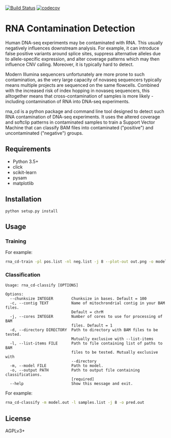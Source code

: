 [![Build Status](https://travis-ci.org/LUMC/rna_cd.svg?branch=master)](https://travis-ci.org/LUMC/rna_cd) [![codecov](https://codecov.io/gh/LUMC/rna_cd/branch/master/graph/badge.svg)](https://codecov.io/gh/LUMC/rna_cd)
# RNA Contamination Detection

Human DNA-seq experiments may be contaminated with RNA. This usually
negatively influences downstream analysis. For example, it can introduce
false positive variants around splice sites, suppress alternative alleles
due to allele-specific expression, and alter coverage patterns which may then
influence CNV calling. Moreover, it is typically hard to detect.

Modern Illumina sequencers unfortunately are more prone to such contamination,
as the very large capacity of novaseq sequencers typically means multiple
projects are sequenced on the same flowcells. Combined with the increased risk
of index hopping in novaseq sequencers, this alltogether means that
cross-contamination of samples is more likely - including contamination of
RNA into DNA-seq experiments.

rna_cd is a python package and command line tool designed to detect such
RNA contamination of DNA-seq experiments. It uses the altered coverage
and softclip patterns in contaminated samples to train a Support Vector
Machine that can classify BAM files into contaminated ("positive") and
uncontaminated ("negative") groups.
## Requirements

* Python 3.5+
* click
* scikit-learn
* pysam
* matplotlib

## Installation

`python setup.py install`

## Usage

### Training



For example:

```bash
rna_cd-train -pl pos.list -nl neg.list -j 8 --plot-out out.png -o model.out
```

### Classification

```
Usage: rna_cd-classify [OPTIONS]

Options:
  --chunksize INTEGER        Chunksize in bases. Default = 100
  -c, --contig TEXT          Name of mitochrondrial contig in your BAM files.
                             Default = chrM
  -j, --cores INTEGER        Number of cores to use for processing of BAM
                             files. Default = 1
  -d, --directory DIRECTORY  Path to directory with BAM files to be tested.
                             Mutually exclusive with --list-items
  -l, --list-items FILE      Path to file containing list of paths to BAM
                             files to be tested. Mutually exclusive with
                             --directory
  -m, --model FILE           Path to model.
  -o, --output PATH          Path to output file containing classifications.
                             [required]
  --help                     Show this message and exit.
```

For example:

```bash
rna_cd-classify -m model.out -l samples.list -j 8 -o pred.out 
```

## License
AGPLv3+